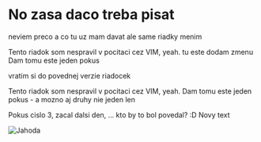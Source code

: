 # No zasa daco treba pisat

neviem preco a co tu uz mam davat ale same riadky menim

Tento riadok som nespravil v pocitaci cez VIM, yeah. tu este dodam zmenu
Dam tomu este jeden pokus

vratim si do povednej verzie riadocek

Tento riadok som nespravil v pocitaci cez VIM, yeah.
Dam tomu este jeden pokus - a mozno aj druhy nie jeden len

Pokus cislo 3, zacal dalsi den, ... kto by to bol povedal? :D
Novy text

![Jahoda](https://zahradnictvo.boba-eshop.sk/275-large_default/jahoda-selva-staloplodiaca.jpg)
